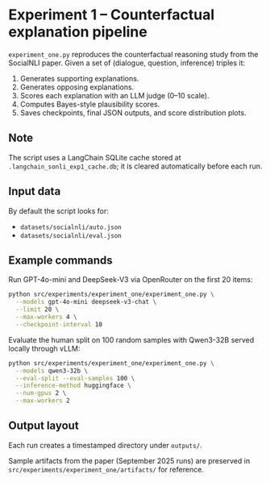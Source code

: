 # Experiment 1 – Counterfactual explanation pipeline

`experiment_one.py` reproduces the counterfactual reasoning study from the SocialNLI paper. Given a set of (dialogue, question, inference) triples it:
1. Generates supporting explanations.
2. Generates opposing explanations.
3. Scores each explanation with an LLM judge (0–10 scale).
4. Computes Bayes-style plausibility scores.
5. Saves checkpoints, final JSON outputs, and score distribution plots.

## Note

The script uses a LangChain SQLite cache stored at `.langchain_sonli_exp1_cache.db`; it is cleared automatically before each run.

## Input data
By default the script looks for:
- `datasets/socialnli/auto.json`
- `datasets/socialnli/eval.json`

## Example commands
Run GPT-4o-mini and DeepSeek-V3 via OpenRouter on the first 20 items:
```bash
python src/experiments/experiment_one/experiment_one.py \
  --models gpt-4o-mini deepseek-v3-chat \
  --limit 20 \
  --max-workers 4 \
  --checkpoint-interval 10
```

Evaluate the human split on 100 random samples with Qwen3-32B served locally through vLLM:
```bash
python src/experiments/experiment_one/experiment_one.py \
  --models qwen3-32b \
  --eval-split --eval-samples 100 \
  --inference-method huggingface \
  --num-gpus 2 \
  --max-workers 2
```

## Output layout
Each run creates a timestamped directory under `outputs/`.

Sample artifacts from the paper (September 2025 runs) are preserved in `src/experiments/experiment_one/artifacts/` for reference.

